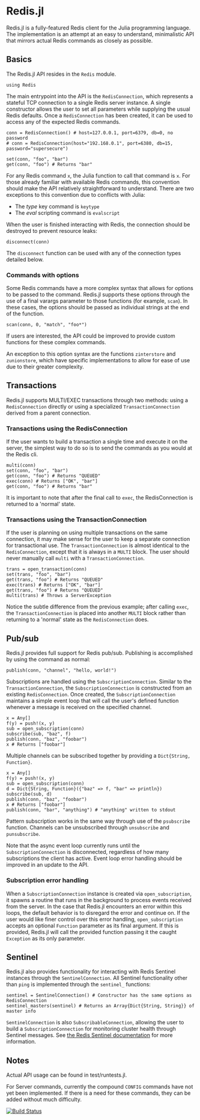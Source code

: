 # Redis.jl

Redis.jl is a fully-featured Redis client for the Julia programming language. The implementation is an attempt at an easy to understand, minimalistic API that mirrors actual Redis commands as closely as possible.

## Basics

The Redis.jl API resides in the `Redis` module.

```
using Redis
```

The main entrypoint into the API is the `RedisConnection`, which represents a stateful TCP connection to a single Redis server instance. A single constructor allows the user to set all parameters while supplying the usual Redis defaults. Once a `RedisConnection` has been created, it can be used to access any of the expected Redis commands.

```
conn = RedisConnection() # host=127.0.0.1, port=6379, db=0, no password
# conn = RedisConnection(host="192.168.0.1", port=6380, db=15, password="supersecure")

set(conn, "foo", "bar")
get(conn, "foo") # Returns "bar"
```

For any Redis command `x`, the Julia function to call that command is `x`. For those already familiar with available Redis commands, this convention should make the API relatively straightforward to understand. There are two exceptions to this convention due to conflicts with Julia:

* The _type_ key command is `keytype`
* The _eval_ scripting command is `evalscript`

When the user is finished interacting with Redis, the connection should be destroyed to prevent resource leaks:

```
disconnect(conn)
```

The `disconnect` function can be used with any of the connection types detailed below.

### Commands with options

Some Redis commands have a more complex syntax that allows for options to be passed to the command. Redis.jl supports these options through the use of a final varargs parameter to those functions (for example, `scan`). In these cases, the options should be passed as individual strings at the end of the function.

```
scan(conn, 0, "match", "foo*")
```

If users are interested, the API could be improved to provide custom functions for these complex commands.

An exception to this option syntax are the functions `zinterstore` and `zunionstore`, which have specific implementations to allow for ease of use due to their greater complexity.

## Transactions

Redis.jl supports MULTI/EXEC transactions through two methods: using a `RedisConnection` directly or using a specialized `TransactionConnection` derived from a parent connection.

### Transactions using the RedisConnection

If the user wants to build a transaction a single time and execute it on the server, the simplest way to do so is to send the commands as you would at the Redis cli.

```
multi(conn)
set(conn, "foo", "bar")
get(conn, "foo") # Returns "QUEUED"
exec(conn) # Returns ["OK", "bar"]
get(conn, "foo") # Returns "bar"
```

It is important to note that after the final call to `exec`, the RedisConnection is returned to a 'normal' state.

### Transactions using the TransactionConnection

If the user is planning on using multiple transactions on the same connection, it may make sense for the user to keep a separate connection for transactional use. The `TransactionConnection` is almost identical to the `RedisConnection`, except that it is always in a `MULTI` block. The user should never manually call `multi` with a `TransactionConnection`.

```
trans = open_transaction(conn)
set(trans, "foo", "bar")
get(trans, "foo") # Returns "QUEUED"
exec(trans) # Returns ["OK", "bar"]
get(trans, "foo") # Returns "QUEUED"
multi(trans) # Throws a ServerException
```

Notice the subtle difference from the previous example; after calling `exec`, the `TransactionConnection` is placed into another `MULTI` block rather than returning to a 'normal' state as the `RedisConnection` does.

## Pub/sub

Redis.jl provides full support for Redis pub/sub. Publishing is accomplished by using the command as normal:

```
publish(conn, "channel", "hello, world!")
```

Subscriptions are handled using the `SubscriptionConnection`. Similar to the `TransactionConnection`, the `SubscriptionConnection` is constructed from an existing `RedisConnection`. Once created, the `SubscriptionConnection` maintains a simple event loop that will call the user's defined function whenever a message is received on the specified channel.

```
x = Any[]
f(y) = push!(x, y)
sub = open_subscription(conn)
subscribe(sub, "baz", f)
publish(conn, "baz", "foobar")
x # Returns ["foobar"]
```

Multiple channels can be subscribed together by providing a `Dict{String, Function}`.

```
x = Any[]
f(y) = push!(x, y)
sub = open_subscription(conn)
d = Dict{String, Function}({"baz" => f, "bar" => println})
subscribe(sub, d)
publish(conn, "baz", "foobar")
x # Returns ["foobar"]
publish(conn, "bar", "anything") # "anything" written to stdout
```

Pattern subscription works in the same way through use of the `psubscribe` function. Channels can be unsubscribed through `unsubscribe` and `punsubscribe`.

Note that the async event loop currently runs until the `SubscriptionConnection` is disconnected, regardless of how many subscriptions the client has active. Event loop error handling should be improved in an update to the API.

### Subscription error handling

When a `SubscriptionConnection` instance is created via `open_subscription`, it spawns a routine that runs in the background to process events received from the server. In the case that Redis.jl encounters an error within this loops, the default behavior is to disregard the error and continue on. If the user would like finer control over this error handling, `open_subscription` accepts an optional `Function` parameter as its final argument. If this is provided, Redis.jl will call the provided function passing it the caught `Exception` as its only parameter.

## Sentinel

Redis.jl also provides functionality for interacting with Redis Sentinel instances through the `SentinelConnection`. All Sentinel functionality other than `ping` is implemented through the `sentinel_` functions:

```
sentinel = SentinelConnection() # Constructor has the same options as RedisConnection
sentinel_masters(sentinel) # Returns an Array{Dict{String, String}} of master info
```

`SentinelConnection` is also `SubscribableConnection`, allowing the user to build a `SubscriptionConnection` for monitoring cluster health through Sentinel messages. See [the Redis Sentinel documentation](http://redis.io/topics/sentinel) for more information.

## Notes

Actual API usage can be found in test/runtests.jl.

For Server commands, currently the compound `CONFIG` commands have not yet been implemented. If there is a need for these commands, they can be added without much difficulty.


[![Build Status](https://travis-ci.org/jkaye2012/Redis.jl.svg?branch=master)](https://travis-ci.org/jkaye2012/Redis.jl)
